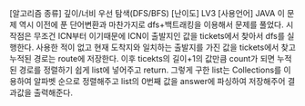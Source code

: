 [알고리즘 종류] 깊이/너비 우선 탐색(DFS/BFS)
[난이도] LV3
[사용언어] JAVA
이 문제 역시 이전에 푼 단어변환과 마찬가지로 dfs+백트래킹을 이용해서 문제를 풀었다.
시작점은 무조건 ICN부터 이기때문에 ICN이 출발지인 값을 tickets에서 찾아서 dfs를 실행한다. 사용한 적이 없고 현재 도착지와 일치하는 출발지를 가진 값을 tickets에서 찾고 누적된 경로는 route에 저장한다. 이후 ticekts의 길이+1의 값만큼 count가 되면 누적된 경로를 정렬하기 쉽게 list에 넣어주고 return.
그렇게 구한 list는 Collections를 이용하여 알파벳 순으로 정렬해주고 list의 0번째 값을 answer에 파싱하여 저장해주어 결과값을 출력해준다.